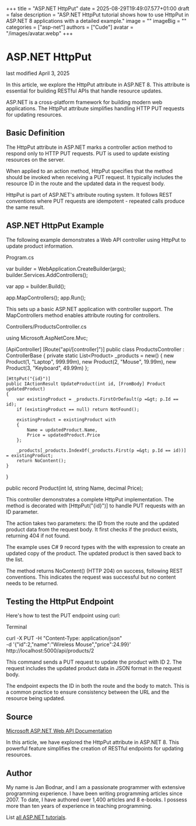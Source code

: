 +++
title = "ASP.NET HttpPut"
date = 2025-08-29T19:49:07.577+01:00
draft = false
description = "ASP.NET HttpPut tutorial shows how to use HttpPut in ASP.NET 8 applications with a detailed example."
image = ""
imageBig = ""
categories = ["asp-net"]
authors = ["Cude"]
avatar = "/images/avatar.webp"
+++

# ASP.NET HttpPut

last modified April 3, 2025

In this article, we explore the HttpPut attribute in ASP.NET 8. This attribute
is essential for building RESTful APIs that handle resource updates.

ASP.NET is a cross-platform framework for building modern web applications. The
HttpPut attribute simplifies handling HTTP PUT requests for updating resources.

## Basic Definition

The HttpPut attribute in ASP.NET marks a controller action method to respond
only to HTTP PUT requests. PUT is used to update existing resources on the server.

When applied to an action method, HttpPut specifies that the method should be
invoked when receiving a PUT request. It typically includes the resource ID in
the route and the updated data in the request body.

HttpPut is part of ASP.NET's attribute routing system. It follows REST
conventions where PUT requests are idempotent - repeated calls produce the same
result.

## ASP.NET HttpPut Example

The following example demonstrates a Web API controller using HttpPut to update
product information.

Program.cs
  

var builder = WebApplication.CreateBuilder(args);
builder.Services.AddControllers();

var app = builder.Build();

app.MapControllers();
app.Run();

This sets up a basic ASP.NET application with controller support. The
MapControllers method enables attribute routing for controllers.

Controllers/ProductsController.cs
  

using Microsoft.AspNetCore.Mvc;

[ApiController]
[Route("api/[controller]")]
public class ProductsController : ControllerBase
{
    private static List&lt;Product&gt; _products = new()
    {
        new Product(1, "Laptop", 999.99m),
        new Product(2, "Mouse", 19.99m),
        new Product(3, "Keyboard", 49.99m)
    };

    [HttpPut("{id}")]
    public IActionResult UpdateProduct(int id, [FromBody] Product updatedProduct)
    {
        var existingProduct = _products.FirstOrDefault(p =&gt; p.Id == id);
        if (existingProduct == null) return NotFound();

        existingProduct = existingProduct with 
        { 
            Name = updatedProduct.Name,
            Price = updatedProduct.Price 
        };

        _products[_products.IndexOf(_products.First(p =&gt; p.Id == id))] = existingProduct;
        return NoContent();
    }
}

public record Product(int Id, string Name, decimal Price);

This controller demonstrates a complete HttpPut implementation. The method is
decorated with [HttpPut("{id}")] to handle PUT requests with an ID
parameter.

The action takes two parameters: the ID from the route and the updated product
data from the request body. It first checks if the product exists, returning
404 if not found.

The example uses C# 9 record types with the with expression to
create an updated copy of the product. The updated product is then saved back
to the list.

The method returns NoContent() (HTTP 204) on success, following
REST conventions. This indicates the request was successful but no content needs
to be returned.

## Testing the HttpPut Endpoint

Here's how to test the PUT endpoint using curl:

Terminal
  

curl -X PUT -H "Content-Type: application/json" \
-d '{"id":2,"name":"Wireless Mouse","price":24.99}' \
http://localhost:5000/api/products/2

This command sends a PUT request to update the product with ID 2. The request
includes the updated product data in JSON format in the request body.

The endpoint expects the ID in both the route and the body to match. This is a
common practice to ensure consistency between the URL and the resource being
updated.

## Source

[Microsoft ASP.NET Web API Documentation](https://learn.microsoft.com/en-us/aspnet/core/web-api/?view=aspnetcore-8.0)

In this article, we have explored the HttpPut attribute in ASP.NET 8. This
powerful feature simplifies the creation of RESTful endpoints for updating
resources.

## Author

My name is Jan Bodnar, and I am a passionate programmer with extensive
programming experience. I have been writing programming articles since 2007.
To date, I have authored over 1,400 articles and 8 e-books. I possess more
than ten years of experience in teaching programming.

List [all ASP.NET tutorials](/all/#asp-net).